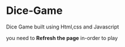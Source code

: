 # Dice-Game
Dice Game built using Html,css and Javascript


<p>you need to <strong>Refresh the page</strong> in-order to play</p>
